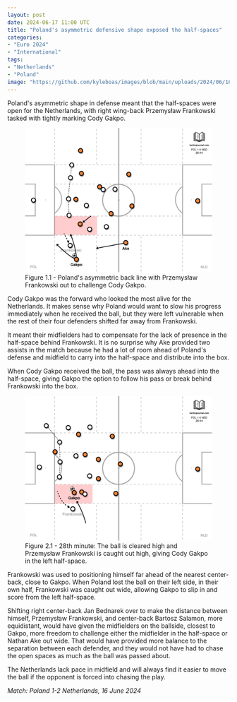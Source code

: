 ```yaml
---
layout: post
date: 2024-06-17 11:00 UTC
title: "Poland's asymmetric defensive shape exposed the half-spaces"
categories:
- "Euro 2024"
- "International"
tags:
- "Netherlands"
- "Poland"
image: "https://github.com/kyleboas/images/blob/main/uploads/2024/06/16/Image-16Jun2024_16:03:50.png?raw=true"
---
```


Poland's asymmetric shape in defense meant that the half-spaces were open for the Netherlands, with right wing-back Przemysław Frankowski tasked with tightly marking Cody Gakpo.

<!---more---> 

<figure>
    <img src="https://github.com/kyleboas/images/blob/main/uploads/2024/06/16/Image-16Jun2024_16:03:50.png?raw=true">
    <figcaption>Figure 1.1 - Poland's asymmetric back line with Przemysław Frankowski out to challenge Cody Gakpo.</figcaption>
</figure>

Cody Gakpo was the forward who looked the most alive for the Netherlands. It makes sense why Poland would want to slow his progress immediately when he received the ball, but they were left vulnerable when the rest of their four defenders shifted far away from Frankowski. 

It meant their midfielders had to compensate for the lack of presence in the half-space behind Frankowski. It is no surprise why Ake provided two assists in the match because he had a lot of room ahead of Poland's defense and midfield to carry into the half-space and distribute into the box. 

When Cody Gakpo received the ball, the pass was always ahead into the half-space, giving Gakpo the option to follow his pass or break behind Frankowski into the box. 


<figure>
    <img src="https://github.com/kyleboas/images/blob/main/uploads/2024/06/16/Image-16Jun2024_14:46:29.png?raw=true">
    <figcaption>Figure 2.1 - 28th minute: The ball is cleared high and Przemysław Frankowski is caught out high, giving Cody Gakpo in the left half-space. </figcaption>
</figure>

Frankowski was used to positioning himself far ahead of the nearest center-back, close to Gakpo. When Poland lost the ball on their left side, in their own half, Frankowski was caught out wide, allowing Gakpo to slip in and score from the left half-space. 

Shifting right center-back Jan Bednarek over to make the distance between himself, Przemysław Frankowski, and center-back Bartosz Salamon, more equidistant, would have given the midfielders on the ballside, closest to Gakpo, more freedom to challenge either the midfielder in the half-space or Nathan Ake out wide. That would have provided more balance to the separation between each defender, and they would not have had to chase the open spaces as much as the ball was passed about.

The Netherlands lack pace in midfield and will always find it easier to move the ball if the opponent is forced into chasing the play.

*Match: Poland 1-2 Netherlands, 16 June 2024*